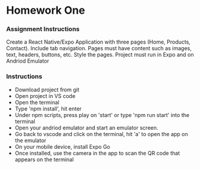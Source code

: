 # Homework One

### Assignment Instructions

Create a React Native/Expo Application with three pages (Home, Products, Contact). Include tab navigation. Pages must have content such as images, text, headers, buttons, etc. Style the pages.
Project must run in Expo and on Andriod Emulator

### Instructions

- Download project from git
- Open project in VS code
- Open the terminal
- Type 'npm install', hit enter
- Under npm scripts, press play on 'start' or type 'npm run start' into the terminal
- Open your andriod emulator and start an emulator screen.
- Go back to vscode and click on the terminal, hit 'a' to open the app on the emulator
- On your mobile device, install Expo Go
- Once installed, use the camera in the app to scan the QR code that appears on the terminal
